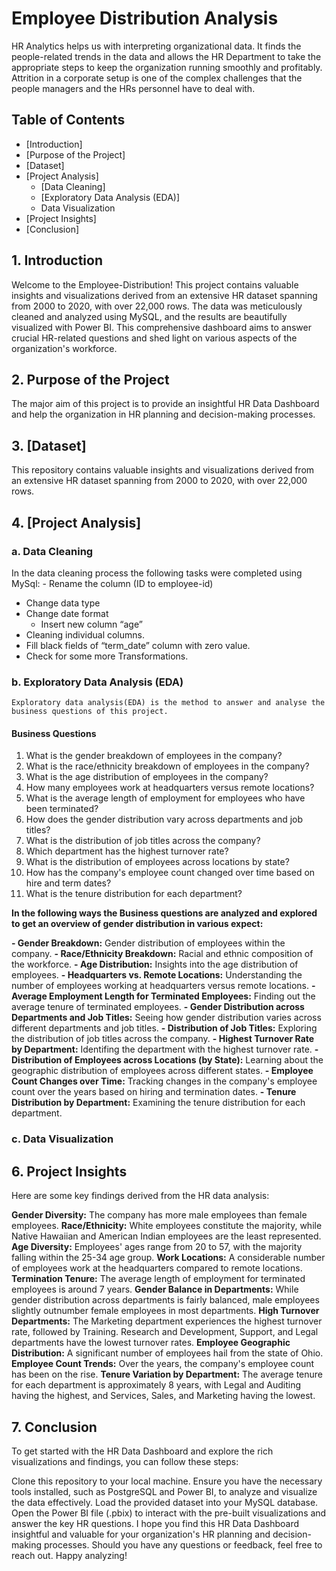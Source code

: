 # Employee Distribution Analysis
HR Analytics helps us with interpreting organizational data. It finds the people-related trends in the data and allows the HR Department to take the appropriate steps to keep the organization running smoothly and profitably. Attrition in a corporate setup is one of the complex challenges that the people managers and the HRs personnel have to deal with.

## Table of Contents
- [Introduction]
- [Purpose of the Project]
- [Dataset]
- [Project Analysis]
  - [Data Cleaning]
  - [Exploratory Data Analysis (EDA)]
  - Data Visualization
- [Project Insights]
- [Conclusion]

## 1. Introduction
Welcome to the Employee-Distribution! This project contains valuable insights and visualizations derived from an extensive HR dataset spanning from 2000 to 2020, with over 22,000 rows. The data was meticulously cleaned and analyzed using MySQL, and the results are beautifully visualized with Power BI. This comprehensive dashboard aims to answer crucial HR-related questions and shed light on various aspects of the organization's workforce.

## 2. Purpose of the Project 
The major aim of this project is to provide an insightful HR Data Dashboard and help the organization in HR planning and decision-making processes. 

## 3. [Dataset]
This repository contains valuable insights and visualizations derived from an extensive HR dataset spanning from 2000 to 2020, with over 22,000 rows.

## 4. [Project Analysis]
### a. Data Cleaning
In the data cleaning process the following tasks were completed using MySql:
	- Rename the column (ID to employee-id)
  - Change data type
  - Change date format
	- Insert new column “age”
  - Cleaning individual columns.
  - Fill black fields of “term_date” column with zero value.
  - Check for some more Transformations.

### b. Exploratory Data Analysis (EDA) 
    Exploratory data analysis(EDA) is the method to answer and analyse the business questions of this project.

#### Business Questions
1. What is the gender breakdown of employees in the company?
2. What is the race/ethnicity breakdown of employees in the company?
3. What is the age distribution of employees in the company?
4. How many employees work at headquarters versus remote locations?
5. What is the average length of employment for employees who have been terminated?
6. How does the gender distribution vary across departments and job titles?
7. What is the distribution of job titles across the company?
8. Which department has the highest turnover rate?
9. What is the distribution of employees across locations by state?
10. How has the company's employee count changed over time based on hire and term dates?
11. What is the tenure distribution for each department?

**In the following ways the Business questions are analyzed and explored to get an overview of gender distribution in various expect:**

**- Gender Breakdown:** Gender distribution of employees within the company.
**- Race/Ethnicity Breakdown:** Racial and ethnic composition of the workforce.
**- Age Distribution:** Insights into the age distribution of employees.
**- Headquarters vs. Remote Locations:** Understanding the number of employees working at headquarters versus remote locations.
**- Average Employment Length for Terminated Employees:** Finding out the average tenure of terminated employees.
**- Gender Distribution across Departments and Job Titles:** Seeing how gender distribution varies across different departments and job titles.
**- Distribution of Job Titles:** Exploring the distribution of job titles across the company.
**- Highest Turnover Rate by Department:** Identifing the department with the highest turnover rate.
**- Distribution of Employees across Locations (by State):** Learning about the geographic distribution of employees across different states.
**- Employee Count Changes over Time:** Tracking changes in the company's employee count over the years based on hiring and termination dates.
**- Tenure Distribution by Department:** Examining the tenure distribution for each department.

### c. Data Visualization

## 6. Project Insights 
Here are some key findings derived from the HR data analysis:

**Gender Diversity:** The company has more male employees than female employees.
**Race/Ethnicity:** White employees constitute the majority, while Native Hawaiian and American Indian employees are the least represented.
**Age Diversity:** Employees' ages range from 20 to 57, with the majority falling within the 25-34 age group.
**Work Locations:** A considerable number of employees work at the headquarters compared to remote locations.
**Termination Tenure:** The average length of employment for terminated employees is around 7 years.
**Gender Balance in Departments:** While gender distribution across departments is fairly balanced, male employees slightly outnumber female employees in most departments.
**High Turnover Departments:** The Marketing department experiences the highest turnover rate, followed by Training. Research and Development, Support, and Legal departments have the lowest turnover rates.
**Employee Geographic Distribution:** A significant number of employees hail from the state of Ohio.
**Employee Count Trends:** Over the years, the company's employee count has been on the rise.
**Tenure Variation by Department:** The average tenure for each department is approximately 8 years, with Legal and Auditing having the highest, and Services, Sales, and Marketing having the lowest.

## 7. Conclusion
To get started with the HR Data Dashboard and explore the rich visualizations and findings, you can follow these steps:

Clone this repository to your local machine.
Ensure you have the necessary tools installed, such as PostgreSQL and Power BI, to analyze and visualize the data effectively.
Load the provided dataset into your MySQL database.
Open the Power BI file (.pbix) to interact with the pre-built visualizations and answer the key HR questions.
I hope you find this HR Data Dashboard insightful and valuable for your organization's HR planning and decision-making processes. Should you have any questions or feedback, feel free to reach out. Happy analyzing!
